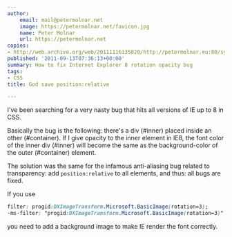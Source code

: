 ```yaml
---
author:
    email: mail@petermolnar.net
    image: https://petermolnar.net/favicon.jpg
    name: Peter Molnar
    url: https://petermolnar.net
copies:
- http://web.archive.org/web/20111116135020/http://petermolnar.eu:80/sysadmin-blog/god-save-positionrelative/
published: '2011-09-13T07:36:13+00:00'
summary: How to fix Internet Explorer 8 rotation opacity bug
tags:
- CSS
title: God save position:relative

---
```


I've been searching for a very nasty bug that hits all versions of IE up
to 8 in CSS.

Basically the bug is the following: there's a div (\#inner) placed
inside an other (\#container). If I give opacity to the inner element in
IE8, the font color of the inner div (\#inner) will become the same as
the background-color of the outer (\#container) element.

The solution was the same for the infamous anti-aliasing bug related to
transparency: add `position:relative` to all elements, and thus: all
bugs are fixed.

If you use

```css
filter: progid:DXImageTransform.Microsoft.BasicImage(rotation=3);
-ms-filter: "progid:DXImageTransform.Microsoft.BasicImage(rotation=3)";
```

you need to add a background image to make IE render the font correctly.